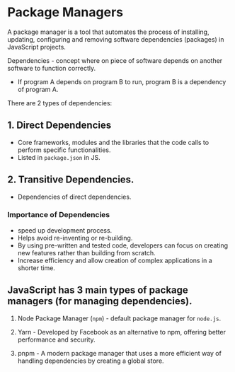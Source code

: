# Package Managers

A package manager is a tool that automates the process of installing, updating, configuring and removing software dependencies (packages) in JavaScript projects. 

Dependencies - concept where on piece of software depends on another software to function correctly. 

- If program A depends on program B to run, program B is a dependency of program A.

There are 2 types of dependencies:

## 1. Direct Dependencies
- Core frameworks, modules and the libraries that the code calls to perform specific functionalities.
- Listed in `package.json` in JS.

## 2. Transitive Dependencies.
- Dependencies of direct dependencies.

### Importance of Dependencies 
- speed up development process.
- Helps avoid re-inventing or re-building.
- By using pre-written and tested code, developers can focus on creating new features rather than building from scratch.
- Increase efficiency and allow creation of complex applications in a shorter time. 


## JavaScript has 3 main types of package managers (for managing dependencies).

1. Node Package Manager (`npm`) - default package manager for `node.js`.

2. Yarn - Developed by Facebook as an alternative to npm, offering better performance and security.

3. pnpm - A modern package manager that uses a more efficient way of handling dependencies by creating a global store.


